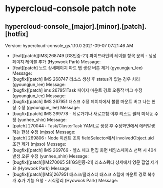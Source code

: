 # hypercloud-console patch note
## hypercloud-console_[major].[minor].[patch].[hotfix]
Version: hypercloud-console_gs.1.10.0
2021-09-07  07:21:46 AM
- [feat][patch][IMS]268749 [GS인증-21] 파이프라인의 레이블 항목 문의 - 생성페이지 레이블 추가 (Hyowook Park) 
    Message: 
- [feat][patch] 노드 상세페이지 파드 탭 생성 버튼 제거 (gyoungjun_lee) 
    Message: 
- [bugfix][patch] IMS 268747 리소스 생성 후 status가 없는 경우 처리 (gyoungjun_lee) 
    Message: 
- [bugfix][patch] ims 267951Task 페이지 마운트 경로 오동작 버그 수정 (gyoungjun_lee) 
    Message: 
- [bugfix][patch] IMS 267951 태스크 수정 페이지에서 볼륨 마운트 버그 나는 현상 수정 (gyoungjun_lee) 
    Message: 
- [bugfix][patch] IMS 269778 - 뒤로가기나 새로고침 이후 리스트 필터 미작동 수정 (yunhee_shin) 
    Message: 
- [patch] 270044 : Task/ClusterTask YAML로 생성 후 수정화면에서 에러발생하는 현상 수정 (mjsso) 
    Message: 
- [patch] 269806 : Node 이벤트 조회 fieldSelector에서 involvedObject.uid 조건 제거 (mjsso) 
    Message: 
- [bugfix][patch] IMS 269766 - 헬스 체크 편집 화면 네임스페이스 선택 시 404 발생 오류 수정 (yunhee_shin) 
    Message: 
- [bugfix][patch][IM270065 S][GS인증-21] 리소스쿼타 상세에서 영문 팝업 제거 요 (Hyowook Park) 
    Message: 
- [bugfix][patch][IMS]267951 태스크/클러스터 태스크 스텝에 마운트 경로 복수개 추가 기능 요청 - 서식정리 (Hyowook Park) 
    Message: 